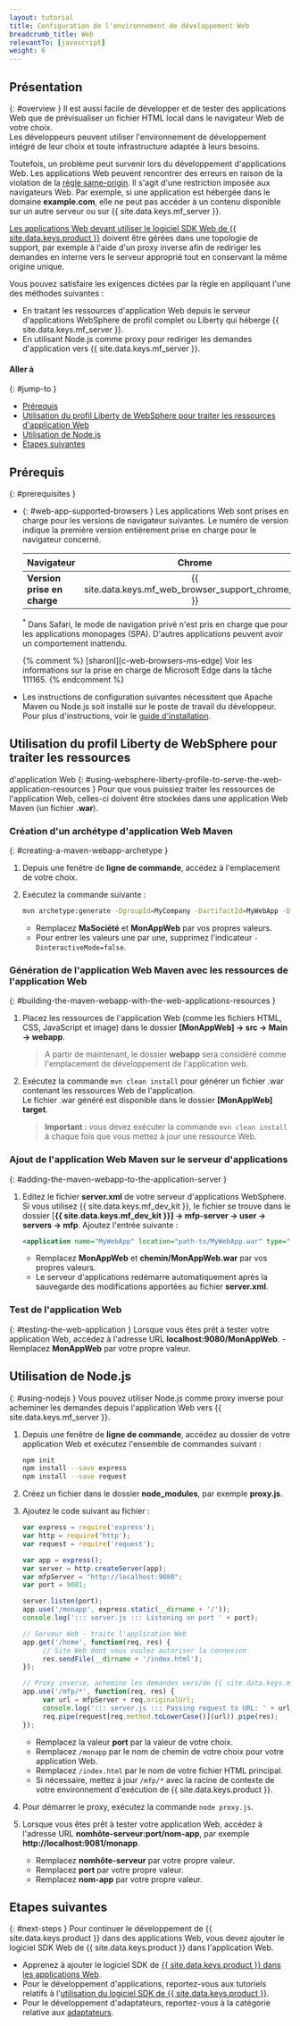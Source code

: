 ```yaml
---
layout: tutorial
title: Configuration de l'environnement de développement Web
breadcrumb_title: Web
relevantTo: [javascript]
weight: 6
---
```

<!-- NLS_CHARSET=UTF-8 -->
## Présentation
{: #overview }
Il est aussi facile de développer et de tester des applications Web que de prévisualiser un fichier HTML local dans le navigateur Web de votre choix.  
Les développeurs peuvent utiliser l'environnement de développement intégré de leur choix et toute infrastructure adaptée à leurs besoins.

Toutefois, un problème peut survenir lors du développement d'applications Web. Les applications Web peuvent rencontrer des erreurs en raison de la violation de la [règle same-origin](https://developer.mozilla.org/en-US/docs/Web/Security/Same-origin_policy). Il s'agit d'une restriction imposée aux navigateurs Web. Par exemple, si une application est hébergée dans le domaine **example.com**, elle ne peut pas accéder à un contenu disponible sur un autre serveur ou sur {{ site.data.keys.mf_server }}.

[Les applications Web devant utiliser le logiciel SDK Web de {{ site.data.keys.product }}](../../../application-development/sdk/web) doivent être gérées dans une topologie de support, par exemple à l'aide d'un proxy inverse afin de rediriger les demandes en interne vers le serveur approprié tout en conservant la même origine unique.

Vous pouvez satisfaire les exigences dictées par la règle en appliquant l'une des méthodes suivantes :

- En traitant les ressources d'application Web depuis le serveur d'applications WebSphere de profil complet ou Liberty qui héberge {{ site.data.keys.mf_server }}.
- En utilisant Node.js comme proxy pour rediriger les demandes d'application vers {{ site.data.keys.mf_server }}.

#### Aller à
{: #jump-to }
- [Prérequis](#prerequisites)
- [Utilisation du profil Liberty de WebSphere pour traiter les ressources d'application Web ](#using-websphere-liberty-profile-to-serve-the-web-application-resources)
- [Utilisation de Node.js](#using-nodejs)
- [Etapes suivantes](#next-steps)

## Prérequis
{: #prerequisites }
-   {: #web-app-supported-browsers }
    Les applications Web sont prises en charge pour les versions de navigateur suivantes. Le numéro de version indique la première version entièrement prise en charge pour le navigateur concerné.

    | Navigateur               | Chrome   | Safari<sup>*</sup>   | Internet Explorer   | Firefox   | Android Browser   |
    |-----------------------|:--------:|:--------------------:|:-------------------:|:---------:|:-----------------:|
    | **Version prise en charge** |  {{ site.data.keys.mf_web_browser_support_chrome_ver }} | {{ site.data.keys.mf_web_browser_support_safari_ver }} | {{ site.data.keys.mf_web_browser_support_ie_ver }} | {{ site.data.keys.mf_web_browser_support_firefox_ver }} | {{ site.data.keys.mf_web_browser_support_android_ver }}  |

    <sup>*</sup> Dans Safari, le mode de navigation privé n'est pris en charge que pour les applications monopages (SPA). D'autres applications peuvent avoir un comportement inattendu.

    {% comment %} [sharonl][c-web-browsers-ms-edge] Voir les informations sur la prise en charge de Microsoft Edge dans la tâche 111165. {% endcomment %}

-   Les instructions de configuration suivantes nécessitent que Apache Maven ou Node.js soit installé sur le poste de travail du développeur. Pour plus d'instructions, voir le [guide d'installation](../mobilefirst/installation-guide/).

## Utilisation du profil Liberty de WebSphere pour traiter les ressources
d'application Web
{: #using-websphere-liberty-profile-to-serve-the-web-application-resources }
Pour que vous puissiez traiter les ressources de l'application Web, celles-ci doivent être stockées dans une application Web Maven (un fichier **.war**).

### Création d'un archétype d'application Web Maven
{: #creating-a-maven-webapp-archetype }
1. Depuis une fenêtre de **ligne de commande**, accédez à l'emplacement de votre choix.
2. Exécutez la commande suivante :

   ```bash
   mvn archetype:generate -DgroupId=MyCompany -DartifactId=MyWebApp -DarchetypeArtifactId=maven-archetype-webapp -DinteractiveMode=false
   ```
    - Remplacez **MaSociété** et **MonAppWeb** par vos propres valeurs.
    - Pour entrer les valeurs une par une, supprimez l'indicateur `-DinteractiveMode=false`.

### Génération de l'application Web Maven avec les ressources de l'application Web 
{: #building-the-maven-webapp-with-the-web-applications-resources }
1. Placez les ressources de l'application Web (comme les fichiers HTML, CSS, JavaScript et image) dans le dossier **[MonAppWeb] → src → Main → webapp**.

    > A partir de maintenant, le dossier **webapp** sera considéré comme l'emplacement de développement de l'application web.

2. Exécutez la commande `mvn clean install` pour générer un fichier .war contenant les ressources Web de l'application.  
   Le fichier .war généré est disponible dans le dossier **[MonAppWeb] target**.
   
    > <span class="glyphicon glyphicon-exclamation-sign" aria-hidden="true"></span> **Important :** vous devez exécuter la commande `mvn clean install` à chaque fois que vous mettez à jour une ressource Web.

### Ajout de l'application Web Maven sur le serveur d'applications
{: #adding-the-maven-webapp-to-the-application-server }
1. Editez le fichier **server.xml** de votre serveur d'applications WebSphere.  
    Si vous utilisez {{ site.data.keys.mf_dev_kit }}, le fichier se trouve dans le dossier [**{{ site.data.keys.mf_dev_kit }}] → mfp-server → user → servers → mfp**. Ajoutez l'entrée suivante :

   ```xml
   <application name="MyWebApp" location="path-to/MyWebApp.war" type="war"></application>
   ```
    - Remplacez **MonAppWeb** et
**chemin/MonAppWeb.war** par vos propres valeurs.
    - Le serveur d'applications redémarre automatiquement après la sauvegarde des modifications apportées au fichier **server.xml**.  

### Test de l'application Web
{: #testing-the-web-application }
Lorsque vous êtes prêt à tester votre application Web, accédez à l'adresse URL **localhost:9080/MonAppWeb**.
    - Remplacez **MonAppWeb** par votre propre valeur.

## Utilisation de Node.js
{: #using-nodejs }
Vous pouvez utiliser Node.js comme proxy inverse pour acheminer les demandes depuis l'application Web vers {{ site.data.keys.mf_server }}.

1. Depuis une fenêtre de **ligne de commande**, accédez au dossier de votre application Web et exécutez l'ensemble de commandes suivant : 

   ```bash
   npm init
   npm install --save express
   npm install --save request
   ```

2. Créez un fichier dans le dossier **node_modules**, par exemple **proxy.js**.
3. Ajoutez le code suivant au fichier :

   ```javascript
   var express = require('express');
   var http = require('http');
   var request = require('request');

   var app = express();
   var server = http.createServer(app);
   var mfpServer = "http://localhost:9080";
   var port = 9081;

   server.listen(port);
   app.use('/monapp', express.static(__dirname + '/'));
   console.log('::: server.js ::: Listening on port ' + port);

   // Serveur Web - traite l'application Web
   app.get('/home', function(req, res) {
        // Site Web dont vous voulez autoriser la connexion
        res.sendFile(__dirname + '/index.html');
   });

   // Proxy inverse, achemine les demandes vers/de {{ site.data.keys.mf_server }}
   app.use('/mfp/*', function(req, res) {
        var url = mfpServer + req.originalUrl;
        console.log('::: server.js ::: Passing request to URL: ' + url);
        req.pipe(request[req.method.toLowerCase()](url)).pipe(res);
   });
   ```
    - Remplacez la valeur **port** par la valeur de votre choix.
    - Remplacez `/monapp` par le nom de chemin de votre choix pour votre application Web.
    - Remplacez `/index.html` par le nom de votre fichier HTML principal.
    - Si nécessaire, mettez à jour `/mfp/*` avec la racine de contexte de votre environnement d'exécution de {{ site.data.keys.product }}.

4. Pour démarrer le proxy, exécutez la commande `node proxy.js`.
5. Lorsque vous êtes prêt à tester votre application Web, accédez à l'adresse URL **nomhôte-serveur:port/nom-app**, par exemple **http://localhost:9081/monapp**.
    - Remplacez **nomhôte-serveur** par votre propre valeur.
    - Remplacez **port** par votre propre valeur.
    - Remplacez **nom-app** par votre propre valeur.

## Etapes suivantes
{: #next-steps }
Pour continuer le développement de {{ site.data.keys.product }} dans des applications Web, vous devez ajouter le logiciel SDK Web de {{ site.data.keys.product }} dans l'application Web.

* Apprenez à ajouter le logiciel SDK de [{{ site.data.keys.product }} dans les applications Web](../../../application-development/sdk/web/).
* Pour le développement d'applications, reportez-vous aux tutoriels relatifs à l'[utilisation du logiciel SDK de {{ site.data.keys.product }}](../../../application-development/).
* Pour le développement d'adaptateurs, reportez-vous à la catégorie relative aux [adaptateurs](../../../adapters/).
